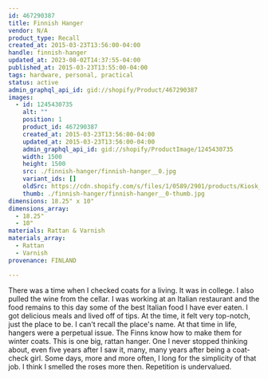 ```yaml
---
id: 467290387
title: Finnish Hanger
vendor: N/A
product_type: Recall
created_at: 2015-03-23T13:56:00-04:00
handle: finnish-hanger
updated_at: 2023-08-02T14:37:55-04:00
published_at: 2015-03-23T13:55:00-04:00
tags: hardware, personal, practical
status: active
admin_graphql_api_id: gid://shopify/Product/467290387
images:
  - id: 1245430735
    alt: ""
    position: 1
    product_id: 467290387
    created_at: 2015-03-23T13:56:00-04:00
    updated_at: 2015-03-23T13:56:00-04:00
    admin_graphql_api_id: gid://shopify/ProductImage/1245430735
    width: 1500
    height: 1500
    src: ./finnish-hanger/finnish-hanger__0.jpg
    variant_ids: []
    oldSrc: https://cdn.shopify.com/s/files/1/0589/2901/products/Kiosk_2014_09_441.jpeg?v=1427133360
    thumb: ./finnish-hanger/finnish-hanger__0-thumb.jpg
dimensions: 18.25" x 10"
dimensions_array:
  - 18.25"
  - 10"
materials: Rattan & Varnish
materials_array:
  - Rattan
  - Varnish
provenance: FINLAND

---
```


There was a time when I checked coats for a living. It was in college. I also pulled the wine from the cellar. I was working at an Italian restaurant and the food remains to this day some of the best Italian food I have ever eaten. I got delicious meals and lived off of tips. At the time, it felt very top-notch, just the place to be. I can't recall the place's name. At that time in life, hangers were a perpetual issue. The Finns know how to make them for winter coats. This is one big, rattan hanger. One I never stopped thinking about, even five years after I saw it, many, many years after being a coat-check girl. Some days, more and more often, I long for the simplicity of that job. I think I smelled the roses more then. Repetition is undervalued.